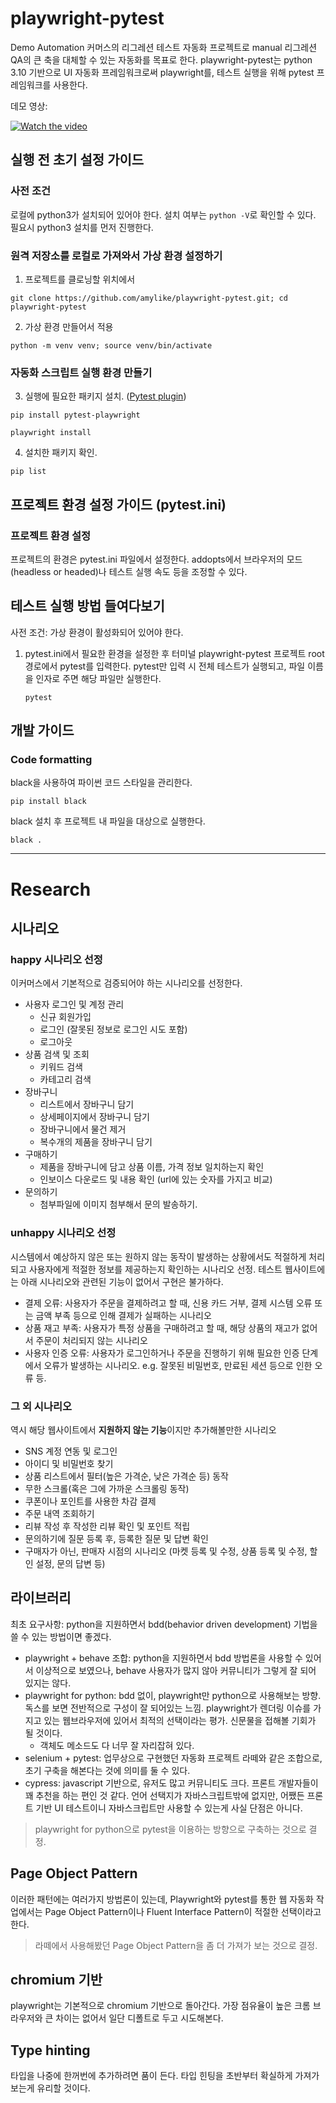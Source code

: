 # playwright-pytest
Demo Automation 커머스의 리그레션 테스트 자동화 프로젝트로 manual 리그레션 QA의 큰 축을 대체할 수 있는 자동화를 목표로 한다.
playwright-pytest는 python 3.10 기반으로 UI 자동화 프레임워크로써 playwright를, 테스트 실행을 위해 pytest 프레임워크를 사용한다.

데모 영상: 

[![Watch the video](https://img.youtube.com/vi/Mcnf3sPuSuc/0.jpg)](https://www.youtube.com/watch?v=Mcnf3sPuSuc)


## 실행 전 초기 설정 가이드
### 사전 조건
로컬에 python3가 설치되어 있어야 한다. 설치 여부는 `python -V`로 확인할 수 있다. 필요시 python3 설치를 먼저 진행한다.

### 원격 저장소를 로컬로 가져와서 가상 환경 설정하기
1. 프로젝트를 클로닝할 위치에서 
```shell
git clone https://github.com/amylike/playwright-pytest.git; cd playwright-pytest
```
2. 가상 환경 만들어서 적용
```shell
python -m venv venv; source venv/bin/activate
```

### 자동화 스크립트 실행 환경 만들기
3. 실행에 필요한 패키지 설치. ([Pytest plugin](https://pypi.org/project/pytest-playwright/))
```shell
pip install pytest-playwright
```


```shell
playwright install
```
4. 설치한 패키지 확인. 
```shell
pip list
```

## 프로젝트 환경 설정 가이드 (pytest.ini)
### 프로젝트 환경 설정
프로젝트의 환경은 pytest.ini 파일에서 설정한다.
addopts에서 브라우저의 모드(headless or headed)나 테스트 실행 속도 등을 조정할 수 있다.  

## 테스트 실행 방법 들여다보기
사전 조건: 가상 환경이 활성화되어 있어야 한다.

1. pytest.ini에서 필요한 환경을 설정한 후 터미널 playwright-pytest 프로젝트 root 경로에서 pytest를 입력한다. pytest만 입력 시 전체 테스트가 실행되고, 파일 이름을 인자로 주면 해당 파일만 실행한다.
   ```shell
   pytest
   ```


## 개발 가이드

### Code formatting
black을 사용하여 파이썬 코드 스타일을 관리한다.
   ```shell
pip install black
   ```
black 설치 후 프로젝트 내 파일을 대상으로 실행한다. 
   ```shell
black .
   ```
---
# Research

## 시나리오

### happy 시나리오 선정

이커머스에서 기본적으로 검증되어야 하는 시나리오를 선정한다. 

- 사용자 로그인 및 계정 관리
    - 신규 회원가입
    - 로그인 (잘못된 정보로 로그인 시도 포함)
    - 로그아웃
- 상품 검색 및 조회
    - 키워드 검색
    - 카테고리 검색
- 장바구니
    - 리스트에서 장바구니 담기
    - 상세페이지에서 장바구니 담기
    - 장바구니에서 물건 제거
    - 복수개의 제품을 장바구니 담기
- 구매하기
    - 제품을 장바구니에 담고 상품 이름, 가격 정보 일치하는지 확인
    - 인보이스 다운로드 및 내용 확인 (url에 있는 숫자를 가지고 비교)
- 문의하기
    - 첨부파일에 이미지 첨부해서 문의 발송하기.

### unhappy 시나리오 선정

시스템에서 예상하지 않은 또는 원하지 않는 동작이 발생하는 상황에서도 적절하게 처리되고 사용자에게 적절한 정보를 제공하는지 확인하는 시나리오 선정. 테스트 웹사이트에는 아래 시나리오와 관련된 기능이 없어서 구현은 불가하다. 

- 결제 오류: 사용자가 주문을 결제하려고 할 때, 신용 카드 거부, 결제 시스템 오류 또는 금액 부족 등으로 인해 결제가 실패하는 시나리오
- 상품 재고 부족: 사용자가 특정 상품을 구매하려고 할 때, 해당 상품의 재고가 없어서 주문이 처리되지 않는 시나리오
- 사용자 인증 오류: 사용자가 로그인하거나 주문을 진행하기 위해 필요한 인증 단계에서 오류가 발생하는 시나리오. e.g. 잘못된 비밀번호, 만료된 세션 등으로 인한 오류 등.

### 그 외 시나리오

역시 해당 웹사이트에서 **지원하지 않는 기능**이지만 추가해볼만한 시나리오

- SNS 계정 연동 및 로그인
- 아이디 및 비밀번호 찾기
- 상품 리스트에서 필터(높은 가격순, 낮은 가격순 등) 동작
- 무한 스크롤(혹은 그에 가까운 스크롤링 동작)
- 쿠폰이나 포인트를 사용한 차감 결제
- 주문 내역 조회하기
- 리뷰 작성 후 작성한 리뷰 확인 및 포인트 적립
- 문의하기에 질문 등록 후, 등록한 질문 및 답변 확인
- 구매자가 아닌, 판매자 시점의 시나리오 (마켓 등록 및 수정, 상품 등록 및 수정, 할인 설정, 문의 답변 등)

## 라이브러리

최초 요구사항: python을 지원하면서 bdd(behavior driven development) 기법을 쓸 수 있는 방법이면 좋겠다.

- playwright + behave 조합: python을 지원하면서 bdd 방법론을 사용할 수 있어서 이상적으로 보였으나, behave 사용자가 많지 않아 커뮤니티가 그렇게 잘 되어 있지는 않다.
- playwright for python: bdd 없이, playwright만 python으로 사용해보는 방향. 독스를 보면 전반적으로 구성이 잘 되어있는 느낌. playwright가 렌더링 이슈를 가지고 있는 웹브라우저에 있어서 최적의 선택이라는 평가. 신문물을 접해볼 기회가 될 것이다.
    - 객체도 메소드도 다 너무 잘 자리잡혀 있다.
- selenium + pytest: 업무상으로 구현했던 자동화 프로젝트 라떼와 같은 조합으로, 초기 구축을 해본다는 것에 의미를 둘 수 있다.
- cypress: javascript 기반으로, 유저도 많고 커뮤니티도 크다. 프론트 개발자들이 꽤 추천을 하는 편인 것 같다. 언어 선택지가 자바스크립트밖에 없지만, 어쨌든 프론트 기반 UI 테스트이니 자바스크립트만 사용할 수 있는게 사실 단점은 아니다.

> playwright for python으로 pytest을 이용하는 방향으로 구축하는 것으로 결정.
> 

## Page Object Pattern

이러한 패턴에는 여러가지 방법론이 있는데, Playwright와 pytest를 통한 웹 자동화 작업에서는 Page Object Pattern이나 Fluent Interface Pattern이 적절한 선택이라고 한다.  

> 라떼에서 사용해봤던 Page Object Pattern을 좀 더 가져가 보는 것으로 결정.
> 

## chromium 기반

playwright는 기본적으로 chromium 기반으로 돌아간다. 가장 점유율이 높은 크롬 브라우저와 큰 차이는 없어서 일단 디폴트로 두고 시도해본다. 

## Type hinting

타입을 나중에 한꺼번에 추가하려면 품이 든다. 타입 힌팅을 초반부터 확실하게 가져가보는게 유리할 것이다.

